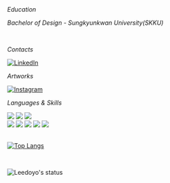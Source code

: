 <div>
<br>


<br>

*Education*

*Bachelor of Design - Sungkyunkwan University(SKKU)*


<br>

*Contacts*
<div>
  
  [![LinkedIn](https://img.shields.io/badge/LinkedIn-1578D3??style=flat-square&logo=LinkedIn&logoColor=white)](https://www.linkedin.com/in/huiwon-bak-854364173/)
  
</div>


*Artworks*

<div>
  
  [![Instagram](https://img.shields.io/badge/Instagram-E4405F??style=flat-square&logo=instagram&logoColor=white)](https://www.instagram.com/leeedoyo)
  
</div>

*Languages & Skills*

  <div> 
    <img src="https://img.shields.io/badge/java-1572B6?style=flat-square&logo=java&logoColor=white"/>
    <img src="https://img.shields.io/badge/Spring Boot-6DB33F?style=flat-square&logo=SpringBoot&logoColor=white"/>
    <img src="https://img.shields.io/badge/mariaDB-003545?style=flat-square&logo=mariaDB&logoColor=white"/>
  </div>
  <div> 
    <img src="https://img.shields.io/badge/CSS3-1572B6?style=flat-square&logo=CSS3&logoColor=white"/>
    <img src="https://img.shields.io/badge/html5-E34F26?style=flat-square&logo=html5&logoColor=white"/>
    <img src="https://img.shields.io/badge/javascript-F7DF1E?style=flat-square&logo=javascript&logoColor=white"/>
    <img src="https://img.shields.io/badge/react-61DAFB?style=flat-square&logo=react&logoColor=white"/>
    <img src="https://img.shields.io/badge/figma-F24E1E?style=flat-square&logo=figma&logoColor=white"/>
  </div>
  <br>
  
  [![Top Langs](https://github-readme-stats.vercel.app/api/top-langs/?username=bamsanchaeg)](https://github.com/anuraghazra/github-readme-stats)
  
  <br>
  
  ![Leedoyo's status](https://github-readme-stats.vercel.app/api?username=bamsanchaeg&show_icons=true&hide=contribs,prs&cache_seconds=86400&theme=city_lights)
  
  <br>
  

</div>

